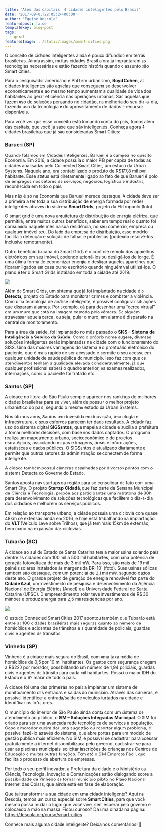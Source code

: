 ```yaml
---
title: 'Além das capitais: 4 cidades inteligentes pelo Brasil'
date: '2017-09-01T22:05:24+00:00'
author: 'Equipe Descola'
featuredpost: false
templatekey: blog-post
tags:
  - geral
featuredImage: ../static/images/smart-cities.png
---
```


O conceito de cidades inteligentes ainda é pouco difundido em terras brasileiras. Ainda assim, muitas cidades Brasil afora já implantaram as tecnologias necessárias e estão fazendo história quando o assunto são Smart Cities.

Para o pesquisador americano e PhD em urbanismo, **Boyd Cohen**, as cidades inteligentes são aquelas que conseguem se desenvolver economicamente e ao mesmo tempo aumentam a qualidade de vida dos habitantes ao gerar eficiência nas operações urbanas. São aquelas que fazem uso de soluções pensando no cidadão, na melhoria do seu dia-a-dia, fazendo uso da tecnologia e do aproveitamento de dados e recursos disponíveis.

Para você ver que esse conceito está tomando conta do país, fomos além das capitais, que você já sabe que são inteligentes. Conheça agora 4 cidades brasileiras que já são consideradas Smart Cities:

### Barueri (SP)

Quando falamos em Cidades Inteligentes, Barueri é a campeã no quesito Economia. Em 2016, a cidade possuía o maior PIB per capita de todas as cidades analisadas pelo Connected Smart Cities, um estudo da Urban Systems. Naquele ano, era contabilizado o produto de R$177,8 mil por habitante. Esse status está diretamente ligado ao fato de que Barueri é polo de empregos nos setores de serviços, negócios, logística e indústria, reconhecida em todo o país.

Mas não é só na Economia que Barueri merece destaque. A cidade deve ser a primeira a ter toda a sua distribuição de energia formada por redes inteligentes através do sistema **Smart Grids**, projeto da Eletropaulo (foto).

O smart grid é uma nova arquitetura de distribuição de energia elétrica, que permitirá, entre muitos outros benefícios, saber em tempo real o quanto foi consumido naquele mês na sua residência, no seu comércio, empresa ou qualquer imóvel seu. Do lado da empresa de distribuição, esse modelo facilita a detecção e solução de falhas e problemas (podendo resolvê-los inclusive remotamente).

Outro benefício bacana do Smart Grids é o controle remoto dos aparelhos eletrônicos em seu imóvel, podendo acioná-los ou desligá-los de longe. É uma ótima forma de economizar energia e desligar aqueles aparelhos que ficaram ligados em casa ou no escritório quando ninguém vai utilizá-los. O plano é ter o Smart Grids instalado em toda a cidade até 2019.

![](https://descola.org/drops/wp-content/uploads/2017/09/smart-grids.jpg)

Além do Smart Grids, um sistema que já foi implantado na cidade é o **Detecta**, projeto do Estado para monitorar crimes e combater a violência. Com uma tecnologia de análise inteligente, é possível configurar situações que disparam alarmes. Por exemplo, dá para desenhar uma “cerca virtual” em um muro que está na imagem captada pela câmera. Se alguém atravessar aquela cerca, ou seja, pular o muro, um alarme é disparado na central de monitoramento.

Para a área da saúde, foi implantado no mês passado o **SISS – Sistema de Inteligência a Serviço da Saúde**. Como o próprio nome sugere, diversas soluções inteligentes serão implantadas na cidade com o funcionamento do SISS. Uma das maiores vantagens do sistema é o prontuário eletrônico do paciente, que é mais rápido de ser acessado e permite o seu acesso em qualquer unidade de saúde pública do município. Isso faz com que os atendimentos tenham a qualidade elevada consideravelmente, já que qualquer profissional saberá o quadro anterior, os exames realizados, internações, como o paciente foi tratado etc.

### Santos (SP)

A cidade no litoral de São Paulo sempre aparece nos rankings de melhores cidades brasileiras para se viver, além de possuir o melhor projeto urbanístico do país, segundo o mesmo estudo da Urban Systems.

Nos últimos anos, Santos tem investido em inovação, tecnologia e infraestrutura, e seus esforços parecem ter dado resultado. A cidade faz uso do sistema digital **SIGSantos**, que mapeia a cidade e auxilia a prefeitura a tomar melhores decisões, com base nos dados captados. O programa realiza um mapeamento urbano, socioeconômico e de projetos estratégicos, associando mapas e imagens, áreas e informações, estatísticas e dados públicos. O SIGSantos é atualizado diariamente e permite que outros setores da administração se conectem de forma inteligente.

A cidade também possui câmeras espalhadas por diversos pontos com o sistema Detecta do Governo do Estado.

Santos aposta nas startups da região para se consolidar de fato com uma Smart City. O projeto **Startup Cidadã**, que faz parte da Semana Municipal de Ciência e Tecnologia, propõe aos participantes uma maratona de 30h para desenvolvimento de soluções tecnológicas que facilitem o dia-a-dia dos cidadãos e melhorem os serviços públicos.

Em relação ao transporte urbano, a cidade possuía uma ciclovia com quase 48km de extensão ainda em 2016, e hoje está trabalhando na implantação do **VLT** (Veículo Leve sobre Trilhos), que já tem mais 15km de extensão, bem como na expansão das ciclovias.

### Tubarão (SC)

A cidade ao sul do Estado de Santa Catarina tem a maior usina solar do país dentre as cidades com 100 mil a 500 mil habitantes, com uma potência de geração fotovoltaica de mais de 3 mil mW. Para isso, são mais de 19 mil painéis solares instalados às margens da BR-101 (foto). Suas usinas eólicas também são destaque, com um potencial de 2,1 mil mW, segundo dados deste ano. O grande projeto de geração de energia renovável faz parte do **Cidade Azul**, um investimento de pesquisa e desenvolvimento da Agência Nacional de Energia Elétrica (Aneel) e a Universidade Federal de Santa Catarina (UFSC). O empreendimento solar teve investimentos de R$ 30 milhões e produz energia para 2,5 mil residências por ano.

![](https://descola.org/drops/wp-content/uploads/2017/09/usina-tubarao-1024x768.jpg)

O estudo Connected Smart Cities 2017 apontou também que Tubarão está entre as 100 cidades brasileiras mais seguras quanto ao número de homicídios e acidentes de trânsitos e a quantidade de policiais, guardas civis e agentes de trânsitos.

### Vinhedo (SP)

Vinhedo é a cidade mais segura do Brasil, com uma taxa média de homicídios de 0,5 por 10 mil habitantes. Os gastos com segurança chegam a R$220 por morador, possibilitando um número de 1,94 policiais, guardas civis e agentes de trânsito para cada mil habitantes. Possui o maior IDH do Estado e o 6º maior de todo o país.

A cidade foi uma das primeiras no país a implantar um sistema de monitoramento das entradas e saídas do município. Através das câmeras, é possível identificar a entrada/saída de veículos furtados na cidade e identificar os infratores.

O município do interior de São Paulo ainda conta com um sistema de atendimento ao público, o **SIM – Soluções Integradas Municipal**. O SIM foi criado para ser uma avançada rede tecnológica de serviços à população. Caso o morador queira dar uma sugestão ou reportar algum problema, é possível fazê-lo através do sistema, que abre portas para um modelo de gestão pública mais eficiente. No SIM, é possível se cadastrar para acessar gratuitamente a internet disponibilizada pelo governo, cadastrar-se para usar as piscinas municipais, solicitar inscrições de crianças nos Centros de Educação e muitas outras funções. Tem até o SIM Empresa Fácil, que facilita o processo de abertura de empresas.

Por todo o seu perfil inovador, a Prefeitura da cidade e o Ministério da Ciência, Tecnologia, Inovação e Comunicações estão dialogando sobre a possibilidade de Vinhedo se tornar município piloto no Plano Nacional Internet das Coisas, que ainda está em fase de elaboração.

Que tal transformar a sua cidade em uma cidade inteligente? Aqui na Descola, temos um curso especial sobre **Smart Cities**, para que você mesmo possa mudar o lugar que você vive, sem esperar pelo governo e colocando a mão na massa. Ficou curioso? Dá uma olhada na página: <https://descola.org/curso/smart-cities>

Conhece mais alguma cidade inteligente? Deixa nos comentários! 🙂

